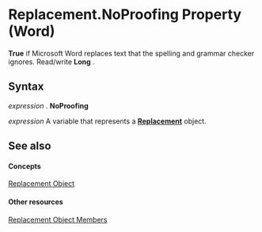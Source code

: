 
# Replacement.NoProofing Property (Word)

 **True** if Microsoft Word replaces text that the spelling and grammar checker ignores. Read/write **Long** .


## Syntax

 _expression_ . **NoProofing**

 _expression_ A variable that represents a **[Replacement](5d9615e4-f6ef-af5f-6e45-c382a88395c9.md)** object.


## See also


#### Concepts


[Replacement Object](5d9615e4-f6ef-af5f-6e45-c382a88395c9.md)
#### Other resources


[Replacement Object Members](013ead94-f79c-fc4f-164b-49b2a88b3e88.md)
